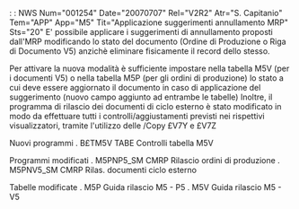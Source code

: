  :  : NWS Num="001254" Date="20070707" Rel="V2R2" Atr="S. Capitanio" Tem="APP" App="M5" Tit="Applicazione suggerimenti annullamento MRP" Sts="20"
E' possibile applicare i suggerimenti di annullamento proposti dall'MRP modificando lo stato del documento (Ordine di Produzione o Riga di Documento V5) anzichè eliminare fisicamente il record dello stesso.

Per attivare la nuova modalità è sufficiente impostare nella tabella M5V (per i documenti V5) o nella tabella M5P (per gli ordini di produzione) lo stato a cui deve essere aggiornato il documento
in caso di applicazione del suggerimento (nuovo campo aggiunto ad entrambe le tabelle) 
Inoltre, il programma di rilascio dei documenti di ciclo esterno è stato modificato in modo da effettuare tutti i controlli/aggiustamenti  previsti nei rispettivi visualizzatori, tramite l'utilizzo delle /Copy £V7Y e £V7Z

Nuovi programmi
. B£TM5V      TABE Controlli tabella M5V

Programmi modificati
. M5PNP5_SM   CMRP Rilascio ordini di produzione
. M5PNV5_SM   CMRP Rilas. documenti ciclo esterno

Tabelle modificate
. M5P   Guida rilascio M5 - P5
. M5V   Guida rilascio M5 - V5
